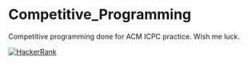 # Competitive_Programming

Competitive programming done for ACM ICPC practice. Wish me luck.



[![HackerRank](https://upload.wikimedia.org/wikipedia/en/thumb/d/df/HackerRank_logo_with_slogan.png/220px-HackerRank_logo_with_slogan.png)](google.com)



